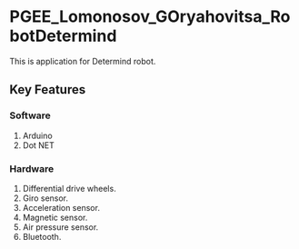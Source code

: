 # PGEE_Lomonosov_GOryahovitsa_RobotDetermind

This is application for Determind robot.

## Key Features

### Software
1. Arduino
2. Dot NET

### Hardware
1. Differential drive wheels.
2. Giro sensor.
3. Acceleration sensor.
4. Magnetic sensor.
5. Air pressure sensor.
6. Bluetooth.